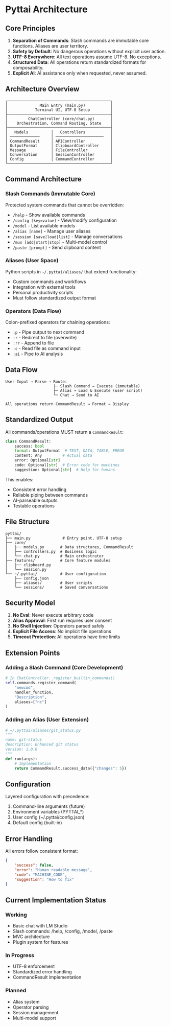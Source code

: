 # Pyttai Architecture

## Core Principles

1. **Separation of Commands**: Slash commands are immutable core functions. Aliases are user territory.
2. **Safety by Default**: No dangerous operations without explicit user action.
3. **UTF-8 Everywhere**: All text operations assume UTF-8. No exceptions.
4. **Structured Data**: All operations return standardized formats for composability.
5. **Explicit AI**: AI assistance only when requested, never assumed.

## Architecture Overview

```
┌─────────────────────────────────────────────┐
│              Main Entry (main.py)           │
│            Terminal UI, UTF-8 Setup         │
├─────────────────────────────────────────────┤
│         ChatController (core/chat.py)       │
│    Orchestration, Command Routing, State    │
├─────────────────────────────────────────────┤
│   Models          │   Controllers           │
│ ─────────────     │ ─────────────────────   │
│ CommandResult     │ APIController           │
│ OutputFormat      │ ClipboardController     │
│ Message           │ FileController          │  
│ Conversation      │ SessionController       │
│ Config            │ CommandController       │
└─────────────────────────────────────────────┘
```

## Command Architecture

### Slash Commands (Immutable Core)
Protected system commands that cannot be overridden:

- `/help` - Show available commands
- `/config [key=value]` - View/modify configuration
- `/model` - List available models
- `/alias [name]` - Manage user aliases
- `/session [save|load|list]` - Manage conversations
- `/mux [add|start|stop]` - Multi-model control
- `/paste [prompt]` - Send clipboard content

### Aliases (User Space)
Python scripts in `~/.pyttai/aliases/` that extend functionality:
- Custom commands and workflows
- Integration with external tools
- Personal productivity scripts
- Must follow standardized output format

### Operators (Data Flow)
Colon-prefixed operators for chaining operations:
- `:p` - Pipe output to next command
- `:r` - Redirect to file (overwrite)
- `:rr` - Append to file
- `:c` - Read file as command input
- `:ai` - Pipe to AI analysis

## Data Flow

```
User Input → Parse → Route:
                     ├─ Slash Command → Execute (immutable)
                     ├─ Alias → Load & Execute (user script)
                     └─ Chat → Send to AI

All operations return CommandResult → Format → Display
```

## Standardized Output

All commands/operations MUST return a `CommandResult`:

```python
class CommandResult:
    success: bool
    format: OutputFormat  # TEXT, DATA, TABLE, ERROR
    content: Any         # Actual data
    error: Optional[str]
    code: Optional[str]  # Error code for machines
    suggestion: Optional[str]  # Help for humans
```

This enables:
- Consistent error handling
- Reliable piping between commands
- AI-parseable outputs
- Testable operations

## File Structure

```
pyttai/
├── main.py              # Entry point, UTF-8 setup
├── core/
│   ├── models.py       # Data structures, CommandResult
│   ├── controllers.py  # Business logic
│   └── chat.py         # Main orchestrator
├── features/           # Core feature modules
│   ├── clipboard.py
│   └── session.py
└── ~/.pyttai/          # User configuration
    ├── config.json
    ├── aliases/        # User scripts
    └── sessions/       # Saved conversations
```

## Security Model

1. **No Eval**: Never execute arbitrary code
2. **Alias Approval**: First run requires user consent
3. **No Shell Injection**: Operators parsed safely
4. **Explicit File Access**: No implicit file operations
5. **Timeout Protection**: All operations have time limits

## Extension Points

### Adding a Slash Command (Core Development)
```python
# In ChatController._register_builtin_commands()
self.commands.register_command(
    "newcmd",
    handler_function,
    "Description",
    aliases=["nc"]
)
```

### Adding an Alias (User Extension)
```python
# ~/.pyttai/aliases/git_status.py
"""
name: git-status
description: Enhanced git status
version: 1.0.0
"""
def run(args):
    # Implementation
    return CommandResult.success_data({"changes": 5})
```

## Configuration

Layered configuration with precedence:
1. Command-line arguments (future)
2. Environment variables (PYTTAI_*)
3. User config (~/.pyttai/config.json)
4. Default config (built-in)

## Error Handling

All errors follow consistent format:
```json
{
    "success": false,
    "error": "Human readable message",
    "code": "MACHINE_CODE",
    "suggestion": "How to fix"
}
```

## Current Implementation Status

### Working
- Basic chat with LM Studio
- Slash commands: /help, /config, /model, /paste
- MVC architecture
- Plugin system for features

### In Progress
- UTF-8 enforcement
- Standardized error handling
- CommandResult implementation

### Planned
- Alias system
- Operator parsing
- Session management
- Multi-model support